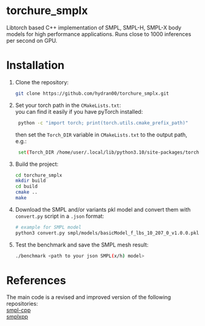 # torchure_smplx
Libtorch based C++ implementation of SMPL, SMPL-H, SMPL-X body models for high performance applications. Runs close to 1000 inferences per second on GPU.

# Installation
1. Clone the repository:
   ```bash
   git clone https://github.com/hydran00/torchure_smplx.git
   ```
2. Set your torch path in the `CMakeLists.txt`:  
   you can find it easily if you have pyTorch installed:
   ```bash
    python -c "import torch; print(torch.utils.cmake_prefix_path)"
    ```
    then set the `Torch_DIR` variable in `CMakeLists.txt` to the output path, e.g.:
   ```bash
    set(Torch_DIR /home/user/.local/lib/python3.10/site-packages/torch/share/cmake/Torch)
    ```
3. Build the project:
   ```bash
   cd torchure_smplx
   mkdir build
   cd build
   cmake ..
   make
   ```
4. Download the SMPL and/or variants pkl model and convert them with `convert.py` script in a `.json` format:
    ```bash
    # example for SMPL model
    python3 convert.py smpl/models/basicModel_f_lbs_10_207_0_v1.0.0.pkl smpl/models/basicmodel_m_lbs_10_207_0_v1.0.0.pkl
    ```
5. Test the benchmark and save the SMPL mesh result:
   ```bash
   ./benchmark <path to your json SMPL(x/h) model>
   ```
# References
The main code is a revised and improved version of the following repositories:  
[smpl-cpp](https://github.com/Arktische/smpl-cpp)  
[smplxpp](]https://github.com/sxyu/smplxpp)

